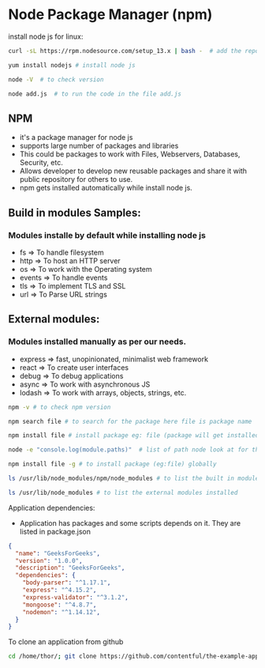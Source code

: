 # Node Package Manager (npm)

install node js for linux:

```bash
curl -sL https://rpm.nodesource.com/setup_13.x | bash -  # add the repository for node js 

yum install nodejs # install node js

node -V  # to check version

node add.js  # to run the code in the file add.js
```

## NPM

* it's a package manager for node js
* supports large number of packages and libraries
* This could be packages to work with Files, Webservers, Databases, Security, etc.
* Allows developer to develop new reusable packages and share it with public repository for others to use.
* npm gets installed automatically while install node js.


## Build in modules Samples:

### Modules installe by default while installing node js

* fs => To handle filesystem
* http => To host an HTTP server
* os => To work with the Operating system
* events => To handle events
* tls => To implement TLS and SSL
* url => To Parse URL strings

## External modules:

### Modules installed manually as per our needs.

* express => fast, unopinionated, minimalist web framework
* react => To create user interfaces
* debug => To debug applications
* async => To work with asynchronous JS
* lodash => To work with arrays, objects, strings, etc.

```bash
npm -v # to check npm version

npm search file # to search for the package here file is package name

npm install file # install package eg: file (package will get installed under node_modules folder with the name of the package under this folder.  package.json - contains meta data for the package) - this will create the package for the application means in the current directory.

node -e "console.log(module.paths)"  # list of path node look at for the packages. ['/app/node_modules','/node_modules']

npm install file -g # to install package (eg:file) globally

ls /usr/lib/node_modules/npm/node_modules # to list the built in modules.

ls /usr/lib/node_modules # to list the external modules installed
```


Application dependencies:

* Application has packages and some scripts depends on it.  They are listed in package.json


```json
{
  "name": "GeeksForGeeks",
  "version": "1.0.0",
  "description": "GeeksForGeeks",
  "dependencies": {
    "body-parser": "^1.17.1",
    "express": "^4.15.2",
    "express-validator": "^3.1.2",
    "mongoose": "^4.8.7",
    "nodemon": "^1.14.12",
  }
}
```

To clone an application from github 

```bash
cd /home/thor/; git clone https://github.com/contentful/the-example-app.nodejs
```